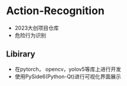 # Action-Recognition
* 2023大创项目仓库
* 危险行为识别
## Libirary
* 在pytorch， opencv，yolov5等库上进行开发
* 使用PySide6(Python-Qt)进行可视化界面展示
